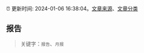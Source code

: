:alarm_clock: 更新时间: 2024-01-06 16:38:04。[文章来源](/README.md)、[文章分类](/TAGS.md)

## 报告


> 关键字：`报告`、`月报`



